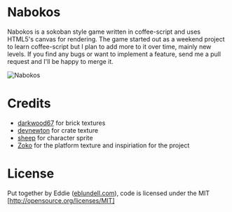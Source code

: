 
# Nabokos 

Nabokos is a sokoban style game written in coffee-script and uses HTML5's canvas for rendering. The game started out as a weekend project to learn coffee-script but I plan to add more to it over time, mainly new levels. If you find any bugs or want to implement a feature, send me a pull request and I'll be happy to merge it.

![Nabokos](http://img600.imageshack.us/img600/4637/selection001dk.png)

# Credits

- [darkwood67](http://darkwood67.deviantart.com/gallery/11280947) for brick textures
- [devnewton](http://opengameart.org/users/devnewton) for crate texture
- [sheep](http://sheep.art.pl) for character sprite
- [Zoko](https://github.com/lulea/game-off-2012) for the platform texture and inspiriation for the project

# License

Put together by Eddie ([eblundell.com](http://www.eblundell.com)), code is licensed under the MIT [http://opensource.org/licenses/MIT]

